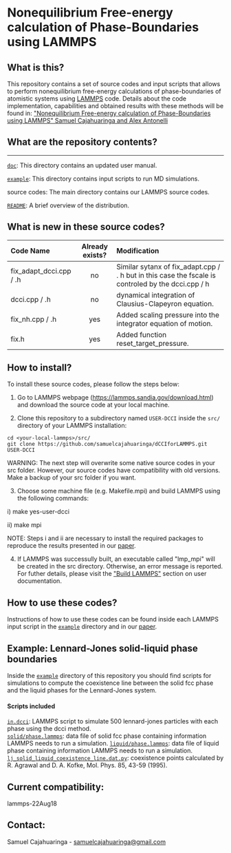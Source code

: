 # Nonequilibrium Free-energy calculation of Phase-Boundaries using LAMMPS

## What is this?
This repository contains a set of source codes and input scripts that allows to perform nonequilibrium free-energy calculations of phase-boundaries of atomistic systems using [LAMMPS](https://lammps.sandia.gov/) code. Details about the code implementation, capabilities and obtained results with these methods will be found in:
["Nonequilibrium Free-energy calculation of Phase-Boundaries using LAMMPS"
Samuel Cajahuaringa and Alex Antonelli](https://arxiv.org/abs/2103.10449)

## What are the repository contents?
---------------
[`doc`](doc): This directory contains an updated user manual.

[`example`](example): This directory contains input scripts to run MD simulations.

source codes: The main directory contains our LAMMPS source codes.

[`README`](README.md): A brief overview of the distribution.

What is new in these source codes?
--------------
| Code Name                       | Already exists? |  Modification |
| :---                            |     :---:      |     :---      |
|fix_adapt_dcci.cpp / .h               | no            | Similar sytanx of fix_adapt.cpp / . h but in this case the fscale is controled by the dcci.cpp / h
|dcci.cpp / .h                  | no            | dynamical integration of Clausius-Clapeyron equation.  |
|fix_nh.cpp / .h                  | yes           | Added scaling pressure into the integrator equation of motion.  |
|fix.h                  | yes           | Added function reset_target_pressure.  |


How to install?
--------------
To install these source codes, please follow the steps below:

1) Go to LAMMPS webpage (https://lammps.sandia.gov/download.html) and download the source code at your local machine.

2) Clone this repository to a subdirectory named `USER-DCCI` inside the `src/` directory of your LAMMPS installation:
```
cd <your-local-lammps>/src/
git clone https://github.com/samuelcajahuaringa/dCCIforLAMMPS.git USER-DCCI
```
WARNING: The next step will overwrite some native source codes in your src folder. However, our source codes have compatibility with old versions. Make a backup of your src folder if you want.

3) Choose some machine file (e.g. Makefile.mpi) and build LAMMPS using the following commands:

i) make yes-user-dcci

ii) make mpi

NOTE: Steps i and ii are necessary to install the required packages to reproduce the results presented in our [paper]().

4) If LAMMPS was successully built, an executable called "lmp_mpi" will be created in the src directory. Otherwise, an error message is reported. For futher details, please visit the ["Build LAMMPS"](https://lammps.sandia.gov/doc/Build.html) section on user documentation.

How to use these codes?
--------------
Instructions of how to use these codes can be found inside each LAMMPS input script in the [`example`](example) directory and in our [paper](https://).

Example: Lennard-Jones solid-liquid phase boundaries
--------------
Inside the [`example`](example) directory of this repository you should find scripts for simulations to compute the coexistence line between the solid fcc phase and the liquid phases for the Lennard-Jones system. 
#### Scripts included
[`in.dcci`](example/in.dcci): LAMMPS script to simulate 500 lennard-jones particles with each phase using the dcci method.  
[`solid/phase.lammps`](example/solid/phase.lammps): data file of solid fcc phase containing information LAMMPS needs to run a simulation.
[`liquid/phase.lammps`](example/liquid/phase.lammps): data file of liquid phase containing information LAMMPS needs to run a simulation.
[`lj_solid_liquid_coexistence_line.dat.py`](example/lj_solid_liquid_coexistence_line.dat): coexistence points calculated by  R. Agrawal and D. A. Kofke, Mol. Phys. 85, 43-59 (1995).

Current compatibility:
--------------
lammps-22Aug18

Contact:
--------------
Samuel Cajahuaringa - samuelcajahuaringa@gmail.com

